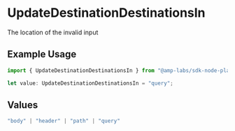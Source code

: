 # UpdateDestinationDestinationsIn

The location of the invalid input

## Example Usage

```typescript
import { UpdateDestinationDestinationsIn } from "@amp-labs/sdk-node-platform/models/errors";

let value: UpdateDestinationDestinationsIn = "query";
```

## Values

```typescript
"body" | "header" | "path" | "query"
```